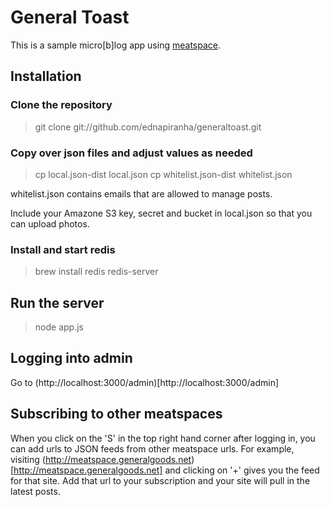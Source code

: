 # General Toast

This is a sample micro[b]log app using [meatspace](https://npmjs.org/package/meatspace).

## Installation

### Clone the repository

> git clone git://github.com/ednapiranha/generaltoast.git

### Copy over json files and adjust values as needed

> cp local.json-dist local.json
> cp whitelist.json-dist whitelist.json

whitelist.json contains emails that are allowed to manage posts.

Include your Amazone S3 key, secret and bucket in local.json so that you can upload photos.

### Install and start redis

> brew install redis
> redis-server

## Run the server

> node app.js

## Logging into admin

Go to (http://localhost:3000/admin)[http://localhost:3000/admin]

## Subscribing to other meatspaces

When you click on the 'S' in the top right hand corner after logging in, you can add urls to JSON feeds from other meatspace urls. For example, visiting (http://meatspace.generalgoods.net)[http://meatspace.generalgoods.net] and clicking on '+' gives you the feed for that site. Add that url to your subscription and your site will pull in the latest posts.
